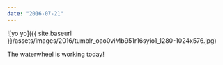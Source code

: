 ```yaml
---
date: "2016-07-21"
---
```


![yo yo]({{ site.baseurl }}/assets/images/2016/tumblr_oao0viMb951r16syio1_1280-1024x576.jpg)

The waterwheel is working today!
